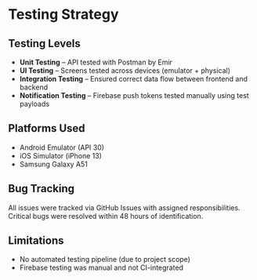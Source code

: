 # Testing Strategy

## Testing Levels

- **Unit Testing** – API tested with Postman by Emir
- **UI Testing** – Screens tested across devices (emulator + physical)
- **Integration Testing** – Ensured correct data flow between frontend and backend
- **Notification Testing** – Firebase push tokens tested manually using test payloads

## Platforms Used

- Android Emulator (API 30)
- iOS Simulator (iPhone 13)
- Samsung Galaxy A51

## Bug Tracking

All issues were tracked via GitHub Issues with assigned responsibilities. Critical bugs were resolved within 48 hours of identification.

## Limitations

- No automated testing pipeline (due to project scope)
- Firebase testing was manual and not CI-integrated
